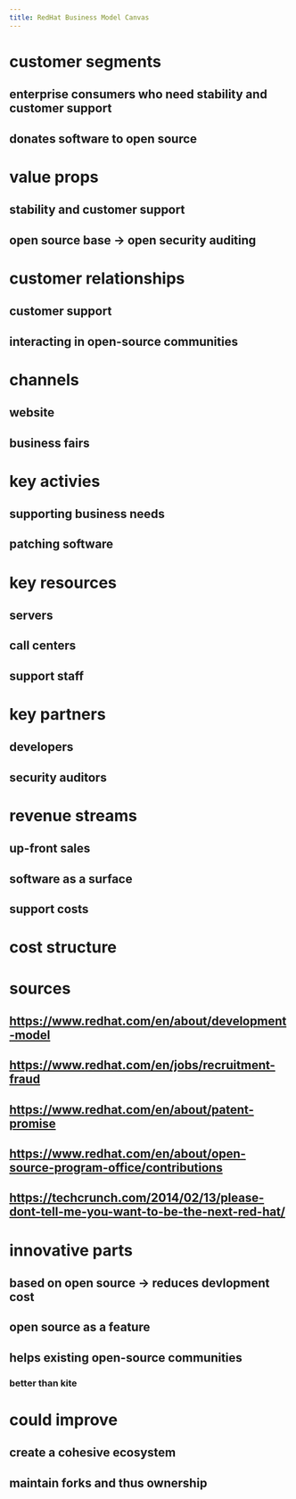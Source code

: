 ```yaml
---
title: RedHat Business Model Canvas
---
```


# customer segments

## enterprise consumers who need stability and customer support

## donates software to open source

# value props

## stability and customer support

## open source base -\> open security auditing

# customer relationships

## customer support

## interacting in open-source communities

# channels

## website

## business fairs

# key activies

## supporting business needs

## patching software

# key resources

## servers

## call centers

## support staff

# key partners

## developers

## security auditors

# revenue streams

## up-front sales

## software as a surface

## support costs

# cost structure

# sources

## <https://www.redhat.com/en/about/development-model>

## <https://www.redhat.com/en/jobs/recruitment-fraud>

## <https://www.redhat.com/en/about/patent-promise>

## <https://www.redhat.com/en/about/open-source-program-office/contributions>

## <https://techcrunch.com/2014/02/13/please-dont-tell-me-you-want-to-be-the-next-red-hat/>

# innovative parts

## based on open source -\> reduces devlopment cost

## open source as a feature

## helps existing open-source communities

### better than kite

# could improve

## create a cohesive ecosystem

## maintain forks and thus ownership
